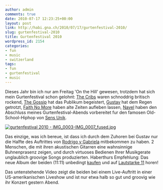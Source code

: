 ```yaml
---
author: admin
comments: true
date: 2010-07-17 12:23:25+00:00
layout: post
link: http://habi.gna.ch/2010/07/17/gurtenfestival-2010/
slug: gurtenfestival-2010
title: Gurtenfestival 2010
wordpress_id: 2154
categories:
- fun
- music
- switzerland
tags:
- fun
- gurtenfestival
- music
---
```


Dieses Jahr bin ich nur am Freitag 'On the Hill' gewesen, trotzdem hat sich mein Gurtenfestival schon gelohnt: [The Cribs](http://www.thecribs.com/) waren schnoddrig britisch rockend, [The Gossip](http://www.gossipyouth.com/) hat das Publikum begeistert, [Gustav](http://www.gustav.ch/) hat dem Regen getrotzt, [Faith No More](http://www.fnm.com/) haben alte Zeiten aufleben lassen, [Navel](http://www.myspace.com/navelofswitzerland) haben den Abschluss meines Gurtenfestival-Abends vorbereitet fur den famosen Old-School-Hiphop von [Sens Unik](http://en.wikipedia.org/wiki/Sens_Unik).




  

[![gurtenfestival 2010 - IMG_0003-IMG_0007_fused.jpg](http://habi.gna.ch/wp-content/uploads/2010/07/gurtenfestival-2010-IMG_0003-IMG_0007_fused-tm.jpg)](http://habi.gna.ch/wp-content/uploads/2010/07/gurtenfestival-2010-IMG_0003-IMG_0007_fused.jpg)




  

Das einzige, was ich bereue, ist dass ich durch dem Zuhoren bei Gustav nur die Halfte des Auftrittes von [Rodrigo y Gabriela](http://www.rodgab.com/) mitbekommen zu haben. 2 Menschen, die mit ihren akustischen Gitarren eine wahnsinnige Buhnenprasenz zeigen, und durch virtuoses Bedienen Ihrer Musikgerate unglaublich groovige Songs produzierten. Haberthurs Empfehlung: Das neue Album der beiden (11:11) unbedingt [kaufen](http://itunes.apple.com/ch/album/11-11/id327652836) und auf [Lautstarke 11](http://en.wikipedia.org/wiki/Up_to_eleven) horen!




Das untenstehende Video zeigt die beiden bei einem Live-Auftritt in einer US-amerikanischen Liveshow und ist nur etwa halb so gut und groovig wie ihr Konzert gestern Abend.


  
  
  
  


